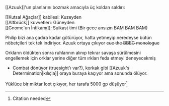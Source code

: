 [[Azuuk]]'un planlarını bozmak amacıyla üç koldan saldırı:  
  
[[Kutsal Ağaçlar]] kabilesi: Kuzeyden  
[[Altbrück]] kuvvetleri: Güneyden  
[[Gnome'un İntikamı]]: Suikast timi (Bir gece ansızın BAM BAM BAM)  
  
Philip bizi ana çadıra kadar götürüyor, hatta yetmeyip neredeyse bütün nöbetçileri tek tek indiriyor. Azuuk ortaya çıkıyor ~~cue the BBEG monologue~~  
  
Orkların öldükten sonra ruhlarının alınıp tekrar savaşa sürülmesini engellemek için orklar yerine diğer tüm ırkları feda etmeyi deneyecekmiş  
- Combat dönüyor (truesight'ı var?), korkak gibi [[Azuuk's Determination|kılıçla]] oraya buraya kaçıyor ama sonunda ölüyor.  
  
Yüklüce bir miktar loot çıkıyor, her tarafa 5000 gp düşüyor[^1]  
  
[^1]: Citation needed